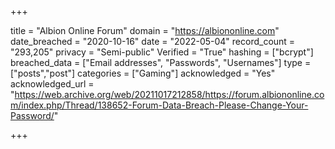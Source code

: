 +++

title = "Albion Online Forum"
domain = "https://albiononline.com"
date_breached = "2020-10-16"
date = "2022-05-04"
record_count = "293,205"
privacy = "Semi-public"
Verified = "True"
hashing = ["bcrypt"]
breached_data = ["Email addresses", "Passwords", "Usernames"]
type = ["posts","post"]
categories = ["Gaming"]
acknowledged = "Yes"
acknowledged_url = "https://web.archive.org/web/20211017212858/https://forum.albiononline.com/index.php/Thread/138652-Forum-Data-Breach-Please-Change-Your-Password/"

+++




